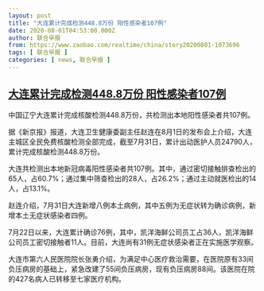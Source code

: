 ```yaml
---
layout: post
title: "大连累计完成检测448.8万份 阳性感染者107例"
date: 2020-08-01T04:53:00.000Z
author: 联合早报
from: https://www.zaobao.com/realtime/china/story20200801-1073696
tags: [ 联合早报 ]
categories: [ news, 联合早报 ]
---
```

<!--1596257580000-->
[大连累计完成检测448.8万份 阳性感染者107例](https://www.zaobao.com/realtime/china/story20200801-1073696)
------

<div>
<p>中国辽宁大连累计完成核酸检测448.8万份，共检测出本地阳性感染者共107例。</p><p>据《新京报》报道，大连卫生健康委副主任赵连在8月1日的发布会上介绍，大连主城区全民免费核酸检测全部完成，截至7月31日，累计出动医护人员24790人，累计完成核酸检测448.8万份。</p><p>大连共检测出本地新冠病毒阳性感染者共107例。其中，通过密切接触排查检出的65人，占60.7%；通过集中筛查检出的28人，占26.2%；通过主动就医检出的14人，占13.1%。</p><section id="imu"><div id="dfp-ad-imu1-wrapper" class="dfp-tag-wrapper"><div id="dfp-ad-imu1" class="dfp-tag-wrapper"></div></div></section><p>赵连介绍，7月31日大连新增八例本土病例，其中五例为无症状转为确诊病例，新增本土无症状感染者四例。</p><p>7月22日以来，大连累计确诊76例，其中，凯洋海鲜公司员工占36人，凯洋海鲜公司员工密切接触者11人。目前，大连尚有31例无症状感染者正在实施医学观察。</p><p>大连市第六人民医院院长张勇介绍，为满足中心医疗救治需要，在医院原有33间负压病房的基础上，紧急改建了55间负压病房，现有负压病房88间。该医院在院的427名病人已转移至七家医疗机构。</p><div id="innity-in-post"></div><div id="dfp-ad-midarticlespecial-wrapper" class="dfp-tag-wrapper"><div id="dfp-ad-midarticlespecial" class="dfp-tag-wrapper"></div></div>
</div>
